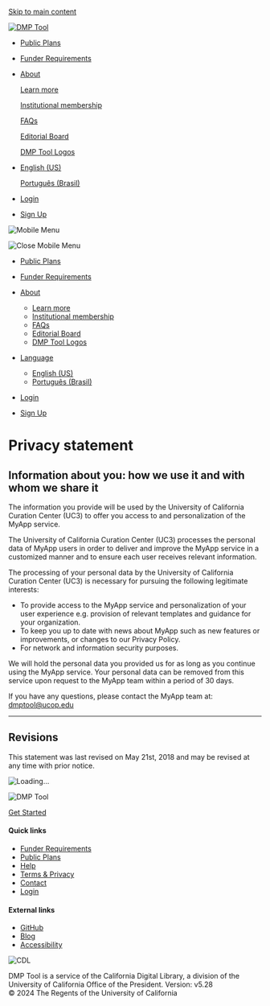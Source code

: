 [Skip to main content](#maincontent)

[![DMP Tool](/assets/DMP-logo-973b6de792565ad89239728c75351819f804e29013a0f64d16ec23a8128570fc.svg)](https://dmptool.org/)

* [Public Plans](https://dmptool.org/public_plans)
* [Funder Requirements](https://dmptool.org/public_templates)
* [About](#)
    
    [Learn more](https://dmptool.org/about_us)
    
    [Institutional membership](https://dmptool.org/join_us)
    
    [FAQs](https://dmptool.org/faq)
    
    [Editorial Board](https://dmptool.org/editorial_board)
    
    [DMP Tool Logos](https://dmptool.org/promote)
    
* [](#)
    
    [English (US)](https://dmptool.org/locale/en-US)
    
    [Português (Brasil)](https://dmptool.org/locale/pt-BR)
    
* [Login](https://dmptool.org/auth?m=l)
* [Sign Up](https://dmptool.org/auth?m=s)

![Mobile Menu](/assets/mobile-menu-a54523f339a2222caed44d2d0735b2bddca5c5dd24fbe37345a1d1250b23cc6d.svg)

![Close Mobile Menu](/assets/blue-arrow-c0728ff817404cd6e6c065c6dbde7b22736a4611e0a372afde426b66478a8fab.svg)

* [Public Plans](https://dmptool.org/public_plans)
* [Funder Requirements](https://dmptool.org/public_templates)
* [About](#)
    
    * [Learn more](https://dmptool.org/about_us)
    * [Institutional membership](https://dmptool.org/join_us)
    * [FAQs](https://dmptool.org/faq)
    * [Editorial Board](https://dmptool.org/editorial_board)
    * [DMP Tool Logos](https://dmptool.org/promote)
    
* [Language](#)
    
    * [English (US)](https://dmptool.org/locale/en-US)
    * [Português (Brasil)](https://dmptool.org/locale/pt-BR)
    
* [Login](https://dmptool.org/auth?m=l)
* [Sign Up](https://dmptool.org/auth?m=s)

Privacy statement
=================

Information about you: how we use it and with whom we share it
--------------------------------------------------------------

The information you provide will be used by the University of California Curation Center (UC3) to offer you access to and personalization of the MyApp service.

The University of California Curation Center (UC3) processes the personal data of MyApp users in order to deliver and improve the MyApp service in a customized manner and to ensure each user receives relevant information.

The processing of your personal data by the University of California Curation Center (UC3) is necessary for pursuing the following legitimate interests:

* To provide access to the MyApp service and personalization of your user experience e.g. provision of relevant templates and guidance for your organization.
* To keep you up to date with news about MyApp such as new features or improvements, or changes to our Privacy Policy.
* For network and information security purposes.

We will hold the personal data you provided us for as long as you continue using the MyApp service. Your personal data can be removed from this service upon request to the MyApp team within a period of 30 days.

If you have any questions, please contact the MyApp team at: [dmptool@ucop.edu](mailto:dmptool@ucop.edu)

* * *

Revisions
---------

This statement was last revised on May 21st, 2018 and may be revised at any time with prior notice.

![Loading...](/assets/spinner-54eb07dc90d903a8709c768ec48238374fef7144742057bca567168bb8b3d61a.gif)

![DMP Tool](/assets/DMP-logo-white-118eaf8b61db1a02dd282dc53ec3383b7dac24e860e0c700dbc7da425e776605.svg)

[Get Started](#)

#### Quick links

* [Funder Requirements](https://dmptool.org/public_templates)
* [Public Plans](https://dmptool.org/public_plans)
* [Help](https://dmptool.org/help)
* [Terms & Privacy](https://dmptool.org/terms)
* [Contact](https://dmptool.org/contact-us)
* [Login](https://dmptool.org/auth)

#### External links

* [GitHub](https://github.com/cdluc3/dmptool/wiki)
* [Blog](https://blog.dmptool.org/)
* [Accessibility](https://www.cdlib.org/about/accessibility.html)

![CDL](/assets/logo-cdl-bcf0b0f9a801df5e34d7127fc76f15111852dd880dd5e0e1734fc2c7c985b130.png)

DMP Tool is a service of the California Digital Library, a division of the University of California Office of the President. Version: v5.28  
© 2024 The Regents of the University of California